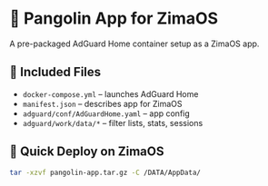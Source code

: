 # 🦔 Pangolin App for ZimaOS

A pre-packaged AdGuard Home container setup as a ZimaOS app.

## 🧩 Included Files

- `docker-compose.yml` – launches AdGuard Home
- `manifest.json` – describes app for ZimaOS
- `adguard/conf/AdGuardHome.yaml` – app config
- `adguard/work/data/*` – filter lists, stats, sessions

## 🧪 Quick Deploy on ZimaOS

```bash
tar -xzvf pangolin-app.tar.gz -C /DATA/AppData/
